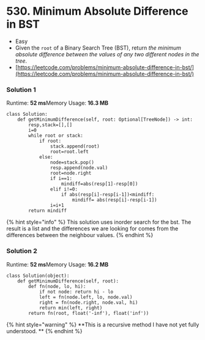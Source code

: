 # 530. Minimum Absolute Difference in BST

* Easy
* Given the `root` of a Binary Search Tree (BST), return _the minimum absolute difference between the values of any two different nodes in the tree_.
* [https://leetcode.com/problems/minimum-absolute-difference-in-bst/](https://leetcode.com/problems/minimum-absolute-difference-in-bst/)

### Solution 1

Runtime: **52 ms**Memory Usage: **16.3 MB**

```
class Solution:
    def getMinimumDifference(self, root: Optional[TreeNode]) -> int:
        resp,stack=[],[]
        i=0
        while root or stack:
            if root:
                stack.append(root)
                root=root.left
            else:
                node=stack.pop()
                resp.append(node.val)
                root=node.right
                if i==1:
                    mindiff=abs(resp[1]-resp[0])
                elif i!=0:
                    if abs(resp[i]-resp[i-1])<mindiff:
                        mindiff= abs(resp[i]-resp[i-1])
                i=i+1
        return mindiff
```

{% hint style="info" %}
This solution uses inorder search for the bst. The result is a list and the differences we are looking for comes from the differences between the neighbour values.&#x20;
{% endhint %}

### Solution 2

Runtime: **52 ms**Memory Usage: **16.2 MB**

```
class Solution(object):
    def getMinimumDifference(self, root):
        def fn(node, lo, hi):
            if not node: return hi - lo
            left = fn(node.left, lo, node.val)
            right = fn(node.right, node.val, hi)
            return min(left, right)
        return fn(root, float('-inf'), float('inf'))
```

{% hint style="warning" %}
**This is a recursive method I have not yet fully understood. **
{% endhint %}
